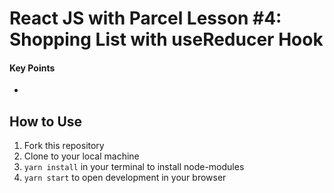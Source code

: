 # React JS with Parcel Lesson #4: Shopping List with useReducer Hook

#### Key Points
* 

## How to Use
1. Fork this repository
2. Clone to your local machine
3. `yarn install` in your terminal to install node-modules
4. `yarn start` to open development in your browser
